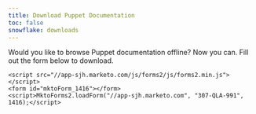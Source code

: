 ```yaml
---
title: Download Puppet Documentation
toc: false
snowflake: downloads
---
```


<section>
    <p>
    Would you like to browse Puppet documentation offline? Now you can. Fill out the form below to download.
    </p>

    <script src="//app-sjh.marketo.com/js/forms2/js/forms2.min.js"></script>
    <form id="mktoForm_1416"></form>
    <script>MktoForms2.loadForm("//app-sjh.marketo.com", "307-QLA-991", 1416);</script>

</section>
